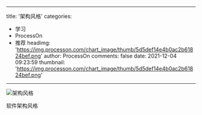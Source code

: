 
---
title: '架构风格'
categories: 
 - 学习
 - ProcessOn
 - 推荐
headimg: 'https://img.processon.com/chart_image/thumb/5d5def14e4b0ac2b61824bef.png'
author: ProcessOn
comments: false
date: 2021-12-04 09:23:59
thumbnail: 'https://img.processon.com/chart_image/thumb/5d5def14e4b0ac2b61824bef.png'
---

<div>   
<img class="thumb" alt="架构风格" src="https://img.processon.com/chart_image/thumb/5d5def14e4b0ac2b61824bef.png" referrerpolicy="no-referrer">
<p>软件架构风格</p>  
</div>
            
